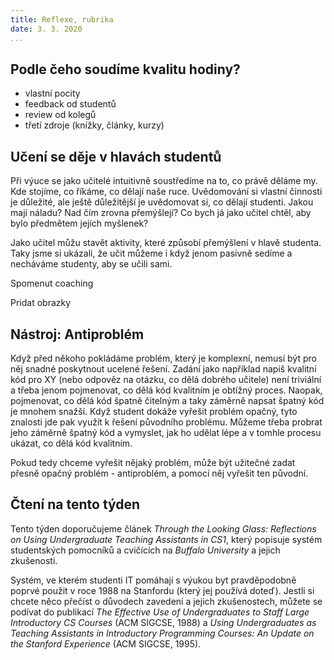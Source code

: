 ```yaml
---
title: Reflexe, rubrika
date: 3. 3. 2020
...
```


## Podle čeho soudíme kvalitu hodiny?

* vlastní pocity
* feedback od studentů
* review od kolegů
* třetí zdroje (knížky, články, kurzy)

## Učení se děje v hlavách studentů

Při výuce se jako učitelé intuitivně soustředíme na to, co právě děláme my. Kde stojíme, co říkáme, co dělají naše ruce. Uvědomování si vlastní činnosti je důležité, ale ještě důležitější je uvědomovat si, co dělají studenti. Jakou mají náladu? Nad čím zrovna přemýšlejí? Co bych já jako učitel chtěl, aby bylo předmětem jejích myšlenek?

Jako učitel můžu stavět aktivity, které způsobí přemýšlení v hlavě studenta. Taky jsme si ukázali, že učit můžeme i když jenom pasivně sedíme a necháváme studenty, aby se učili sami.

Spomenut coaching

Pridat obrazky

## Nástroj: Antiproblém

Když před někoho pokládáme problém, který je komplexní, nemusí být pro něj snadné poskytnout ucelené řešení. Zadání jako například napiš kvalitní kód pro XY (nebo odpověz na otázku, co dělá dobrého učitele) není triviální a třeba jenom pojmenovat, co dělá kód kvalitním je obtížný proces. Naopak, pojmenovat, co dělá kód špatně čitelným a taky záměrně napsat špatný kód je mnohem snažší. Když student dokáže vyřešit problém opačný, tyto znalosti jde pak využít k řešení původního problému. Můžeme třeba probrat jeho záměrně špatný kód a vymyslet, jak ho udělat lépe a v tomhle procesu ukázat, co dělá kód kvalitním.

Pokud tedy chceme vyřešit nějaký problém, může být užitečné zadat přesně opačný problém - antiproblém, a pomocí něj vyřešit ten původní.

## Čtení na tento týden

Tento týden doporučujeme článek _Through the Looking Glass: Reflections on Using Undergraduate Teaching Assistants in CS1_, který popisuje systém studentských pomocníků a cvičících na _Buffalo University_ a jejich zkušenosti.

Systém, ve kterém studenti IT pomáhají s výukou byt pravděpodobně poprvé použit v roce 1988 na Stanfordu (který jej používá doteď). Jestli si chcete něco přečíst o důvodech zavedení a jejich zkušenostech, můžete se podívat do publikací _The Effective Use of Undergraduates to Staff Large Introductory CS Courses_ (ACM SIGCSE, 1988) a _Using Undergraduates as Teaching Assistants in Introductory Programming Courses: An Update on the Stanford Experience_ (ACM SIGCSE, 1995).
